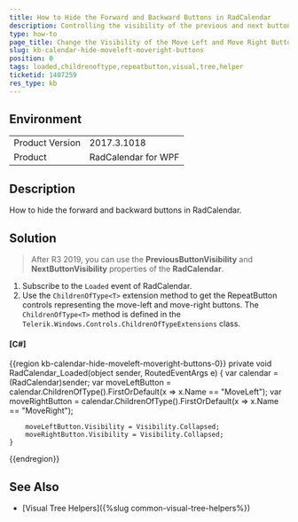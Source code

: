 ```yaml
---
title: How to Hide the Forward and Backward Buttons in RadCalendar
description: Controlling the visibility of the previous and next buttons in RadCalendar
type: how-to
page_title: Change the Visibility of the Move Left and Move Right Buttons in the Calendar Header
slug: kb-calendar-hide-moveleft-moveright-buttons
position: 0
tags: loaded,childrenoftype,repeatbutton,visual,tree,helper
ticketid: 1407259
res_type: kb
---
```


## Environment
<table>
    <tbody>
	    <tr>
	    	<td>Product Version</td>
	    	<td>2017.3.1018</td>
	    </tr>
	    <tr>
	    	<td>Product</td>
	    	<td>RadCalendar for WPF</td>
	    </tr>
    </tbody>
</table>

## Description

How to hide the forward and backward buttons in RadCalendar.

## Solution
>After R3 2019, you can use the __PreviousButtonVisibility__ and __NextButtonVisibility__ properties of the __RadCalendar__.

1. Subscribe to the `Loaded` event of RadCalendar.
2. Use the `ChildrenOfType<T>` extension method to get the RepeatButton controls representing the move-left and move-right buttons. The `ChildrenOfType<T>` method is defined in the `Telerik.Windows.Controls.ChildrenOfTypeExtensions` class.

#### __[C#]__
{{region kb-calendar-hide-moveleft-moveright-buttons-0}}
	private void RadCalendar_Loaded(object sender, RoutedEventArgs e)
	{
		var calendar = (RadCalendar)sender;
		var moveLeftButton = calendar.ChildrenOfType<RepeatButton>().FirstOrDefault(x => x.Name == "MoveLeft");
		var moveRightButton = calendar.ChildrenOfType<RepeatButton>().FirstOrDefault(x => x.Name == "MoveRight");

		moveLeftButton.Visibility = Visibility.Collapsed;
		moveRightButton.Visibility = Visibility.Collapsed;
	}
{{endregion}}

## See Also
* [Visual Tree Helpers]({%slug common-visual-tree-helpers%})
